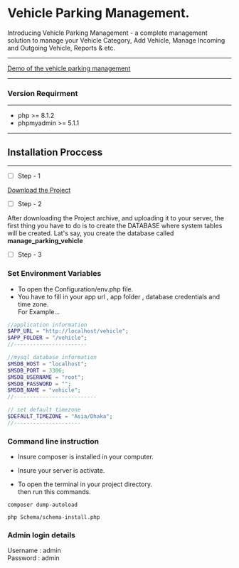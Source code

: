 # Vehicle  Parking Management. 

Introducing Vehicle Parking Management - a complete management solution to manage your Vehicle Category, Add Vehicle, Manage Incoming and Outgoing Vehicle, Reports & etc.

---

<a href="https://code-with-rashed.github.io/vehicle_management_template" target="_blank">Demo of the vehicle parking management</a>

---

### Version Requirment

---

- php >= 8.1.2
- phpmyadmin >= 5.1.1

---

## Installation Proccess

---
- [ ] Step - 1  

[Download the Project](https://github.com/code-with-Rashed/manage_parking_vehicle/archive/refs/heads/master.zip)  

- [ ] Step - 2  

After downloading the Project archive, and uploading it to your server, the first thing you have to do is to create the DATABASE where system tables will be created. Lat's say, you create the database called <strong>manage_parking_vehicle</strong>  

- [ ] Step - 3  

### Set Environment Variables  
- To open the Configuration/env.php file.  
- You have to fill in your app url , app folder , database credentials and time zone.  
For Example...  

```php 
//application information
$APP_URL = "http://localhost/vehicle";
$APP_FOLDER = "/vehicle";
//-----------------------

//mysql database information
$MSDB_HOST = "localhost";
$MSDB_PORT = 3306;
$MSDB_USERNAME = "root";
$MSDB_PASSWORD = "";
$MSDB_NAME = "vehicle";
//--------------------------

// set default timezone
$DEFAULT_TIMEZONE = "Asia/Dhaka";
//---------------------
```
### Command line instruction 

- Insure composer is installed in your computer.

- Insure your server is activate. 

- To open the terminal in your project directory.  
then run this commands.

```
composer dump-autoload 
```
```
php Schema/schema-install.php
```
### Admin login details
Username : admin  
Password : admin







